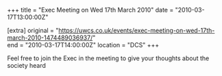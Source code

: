 +++
title = "Exec Meeting on Wed 17th March 2010"
date = "2010-03-17T13:00:00Z"

[extra]
original = "https://uwcs.co.uk/events/exec-meeting-on-wed-17th-march-2010-1474489036937/"    
end = "2010-03-17T14:00:00Z"
location = "DCS"
+++

Feel free to join the Exec in the meeting to give your thoughts about the society heard

